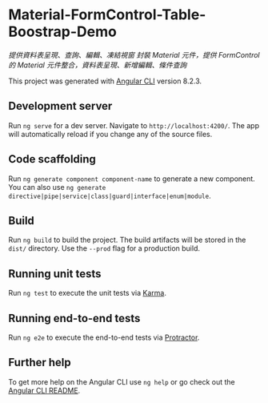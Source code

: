 # Material-FormControl-Table-Boostrap-Demo
*提供資料表呈現、查詢、編輯、凍結視窗*
*封裝 Material 元件，提供 FormControl 的 Material 元件整合，資料表呈現、新增編輯、條件查詢*

This project was generated with [Angular CLI](https://github.com/angular/angular-cli) version 8.2.3.

## Development server

Run `ng serve` for a dev server. Navigate to `http://localhost:4200/`. The app will automatically reload if you change any of the source files.

## Code scaffolding

Run `ng generate component component-name` to generate a new component. You can also use `ng generate directive|pipe|service|class|guard|interface|enum|module`.

## Build

Run `ng build` to build the project. The build artifacts will be stored in the `dist/` directory. Use the `--prod` flag for a production build.

## Running unit tests

Run `ng test` to execute the unit tests via [Karma](https://karma-runner.github.io).

## Running end-to-end tests

Run `ng e2e` to execute the end-to-end tests via [Protractor](http://www.protractortest.org/).

## Further help

To get more help on the Angular CLI use `ng help` or go check out the [Angular CLI README](https://github.com/angular/angular-cli/blob/master/README.md).
